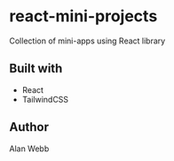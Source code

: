 # react-mini-projects

Collection of mini-apps using React library

## Built with

- React
- TailwindCSS

## Author

Alan Webb
